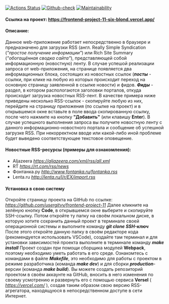 [![Actions Status](https://github.com/usergitvv/frontend-project-11/workflows/hexlet-check/badge.svg)](https://github.com/usergitvv/frontend-project-11/actions) [![Github-check](https://github.com/usergitvv/frontend-project-11/actions/workflows/github-check.yml/badge.svg)](https://github.com/usergitvv/frontend-project-11/actions/workflows/github-check.yml) [![Maintainability](https://api.codeclimate.com/v1/badges/064b1aa0ab42ee4b9261/maintainability)](https://codeclimate.com/github/usergitvv/frontend-project-11/maintainability)

#### Ссылка на проект:   https://frontend-project-11-six-blond.vercel.app/
#### Описание:
Данное web-приложение работает непосредственно в браузере и предназначено для загрузки RSS (англ. Really Simple Syndication (_"простое получение информации"_) или Rich Site Summary (_"обогащённая сводка сайта"_), представляющей собой информационную (новостную) ленту. В случае успешой реализации запроса от web-приложения, на странице появляется два информационных блока, состоящих из новостных ссылок (___посты___ - ссылки, при клике на любую из которых происходит переход на основную страницу заявленной в ссылке новости) и фидов. ___Фиды___ - раздел, в котором распологаются заголовки порталов, откуда происходит загрузка новостных RSS-лент. В качестве примера ниже приведены несколько RSS-ссылок -  скопируйте любую из них, перейдите на страницу приложения (по ссылке на проект) и в открывшемся окне вставьте в поле ввода скопированную ссылку, после чего нажмите на кнопку __"Добавить"__ (или клавишу __Enter__). В случае успешного выполнения запроса вы получите новостную ленту с данного информационно-новостного портала и сообщение об успешной загрузке RSS. При некорректном вводе или какой-либо иной проблеме будет выведено соответствующее текстовое оповещение.

#### Новостные RSS-ресурсы (примеры для ознакомления):
* Aljazeera  _https://aljazeera.com/xml/rss/all.xml_
* RT _https://rt.com/rss/news_
* Фонтанка.ру _http://www.fontanka.ru/fontanka.rss_
* Lenta.ru  _http://lenta.ru/l/r/EX/import.rss_

#### Установка в свою систему
Откройте страницу проекта на GitHub по ссылке: _https://github.com/usergitvv/frontend-project-11_
Далее кликните на зелёную кнопку __Code__, в открывшемся окне выберите и скопируйте SSH-ссылку. Потом откройте ту папку на своём локальном диске, в которую хотите сохранить данный проект в терминале своей операционной системы и выполните команду ___git clone SSH-ключ___  
После этого откройте данную папку в своём редакторе кода (рекомендуется использовать VSCode), создайте там терминал и для установки зависимостей проекта выполните в терминале команду ___make install___ 
Проект создан при помощи сборщика модулей __Webpack__, поэтому необходимо уметь работать в его среде. Ознакомтесь с командами в файле ___Makefile___, это необходимо для работы с проектом в режиме разработчика (команда ___make dev___) и для сборки ___production___-версии (команда ___make build___). Вы можете создать репозиторий проектом в своём аккаунте на GitHub, вносить в него изменения по своему усмотрению и развернуть его с помощью сервиса __Versel__ ( _https://vercel.com/_ ), создав таким образом свою версию RSS-агрегатора, находящуюся в непосредственном доступе в сети Интернет.
